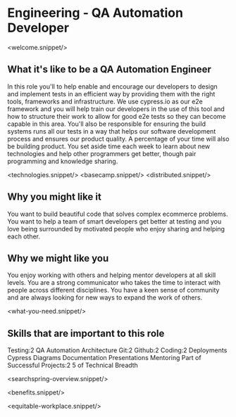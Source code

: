 # Engineering - QA Automation Developer
<welcome.snippet/>

## What it's like to be a QA Automation Engineer
In this role you'll to help enable and encourage our developers to design and implement tests in an efficient way by providing them with the right tools, frameworks and infrastructure.  We use cypress.io as our e2e framework and you will help train our developers in the use of this tool and how to structure their work to allow for good e2e tests so they can become capable in this area.  You'll also be responsible for ensuring the build systems runs all our tests in a way that helps our software development process and ensures our product quality.
A percentage of your time will also be building product.   You set aside time each week to learn about new technologies and help other programmers get better, though pair programming and knowledge sharing.

<technologies.snippet/>
<basecamp.snippet/>
<distributed.snippet/>

## Why you might like it
You want to build beautiful code that solves complex ecommerce problems.  You want to help a team of smart developers get better at testing and you love being surrounded by motivated people who enjoy sharing and helping each other.

## Why we might like you
You enjoy working with others and helping mentor developers at all skill levels.  You are a strong communicator who takes the time to interact with people across different disciplines. You have a keen sense of community and are always looking for new ways to expand the work of others.

<what-you-need.snippet/>

## Skills that are important to this role

<skills>
Testing:2
QA Automation
Architecture
Git:2
Github:2
Coding:2
Deployments
Cypress
Diagrams
Documentation
Presentations
Mentoring
Part of Successful Projects:2
5 of Technical Breadth
</skills>

<inherit doc="engineering-developer.md"/>

<searchspring-overview.snippet/>

<benefits.snippet/>

<equitable-workplace.snippet/>